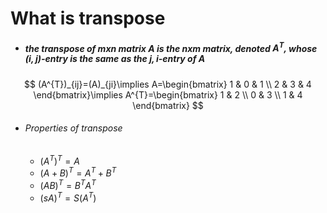 # What is transpose
- ##### the transpose of mxn matrix A is the nxm matrix, denoted $A^{T},$ whose $(i,j)$-entry is the same as the $j,i$-entry of A
$$
(A^{T})_{ij}=(A)_{ji}\implies A=\begin{bmatrix}
1 & 0 & 1 \\
2 & 3 & 4
\end{bmatrix}\implies A^{T}=\begin{bmatrix}
1 & 2 \\
0 & 3 \\
1 & 4
\end{bmatrix}
$$
- ###### Properties of transpose
	- $(A^T)^T=A$
	- $(A+B)^T=A^T+B^T$
	- $(AB)^T=B^TA^T$
	- $(sA)^T=S(A^T)$
